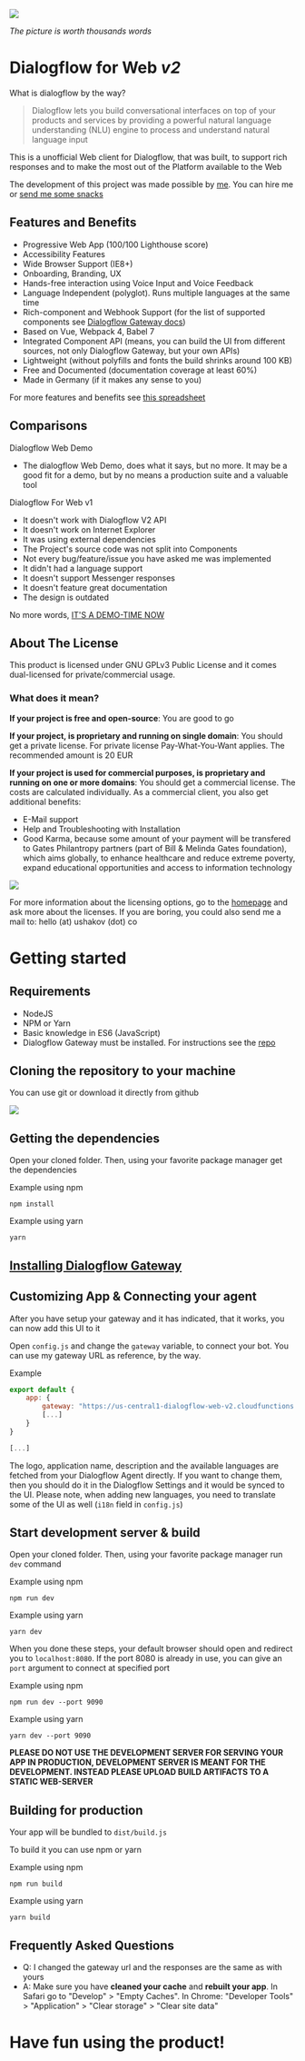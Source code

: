 ![](https://i.imgur.com/J8aTIwt.png)

*The picture is worth thousands words*

# Dialogflow for Web *v2*

What is dialogflow by the way?

> Dialogflow lets you build conversational interfaces on top of your products and services by providing a powerful natural language understanding (NLU) engine to process and understand natural language input

This is a unofficial Web client for Dialogflow, that was built, to support rich responses and to make the most out of the Platform available to the Web

The development of this project was made possible by [me](https://linkedin.com/in/mishushakov). You can hire me or [send me some snacks](https://paypal.me/mishushakov)

## Features and Benefits

- Progressive Web App (100/100 Lighthouse score)
- Accessibility Features
- Wide Browser Support (IE8+)
- Onboarding, Branding, UX
- Hands-free interaction using Voice Input and Voice Feedback
- Language Independent (polyglot). Runs multiple languages at the same time
- Rich-component and Webhook Support (for the list of supported components see [Dialogflow Gateway docs](https://github.com/MishUshakov/dialogflow-gateway))
- Based on Vue, Webpack 4, Babel 7
- Integrated Component API (means, you can build the UI from different sources, not only Dialogflow Gateway, but your own APIs)
- Lightweight (without polyfills and fonts the build shrinks around 100 KB)
- Free and Documented (documentation coverage at least 60%)
- Made in Germany (if it makes any sense to you)

For more features and benefits see [this spreadsheet](https://docs.google.com/spreadsheets/d/1Pfpt1JxwlqIxD646p4LVX4okKKVtfvYMBJmPvsUhfgM/edit?usp=sharing)

## Comparisons

Dialogflow Web Demo

- The dialogflow Web Demo, does what it says, but no more. It may be a good fit for a demo, but by no means a production suite and a valuable tool

Dialogflow For Web v1

- It doesn't work with Dialogflow V2 API
- It doesn't work on Internet Explorer
- It was using external dependencies
- The Project's source code was not split into Components
- Not every bug/feature/issue you have asked me was implemented
- It didn't had a language support
- It doesn't support Messenger responses
- It doesn't feature great documentation
- The design is outdated

No more words, [IT'S A DEMO-TIME NOW](http://dialogflow-web-v2.firebaseapp.com)

## About The License

This product is licensed under GNU GPLv3 Public License and it comes dual-licensed for private/commercial usage.

### What does it mean?

**If your project is free and open-source**: You are good to go

**If your project, is proprietary and running on single domain**: You should get a private license. For private license Pay-What-You-Want applies. The recommended amount is 20 EUR 

**If your project is used for commercial purposes, is proprietary and running on one or more domains**: You should get a commercial license. The costs are calculated individually. As a commercial client, you also get additional benefits:

- E-Mail support
- Help and Troubleshooting with Installation
- Good Karma, because some amount of your payment will be transfered to Gates Philantropy partners (part of Bill & Melinda Gates foundation), which aims globally, to enhance healthcare and reduce extreme poverty, expand educational opportunities and access to information technology

![](https://www.gatesfoundation.org/philanthropypartners/static/images/gpp_logo.png)

For more information about the licensing options, go to the [homepage](http://dialogflow-web-v2.firebaseapp.com) and ask more about the licenses. If you are boring, you could also send me a mail to: hello (at) ushakov (dot) co

# Getting started

## Requirements
- NodeJS
- NPM or Yarn
- Basic knowledge in ES6 (JavaScript)
- Dialogflow Gateway must be installed. For instructions see the [repo](https://github.com/MishUshakov/dialogflow-gateway)

## Cloning the repository to your machine

You can use git or download it directly from github

![](https://imgur.com/bpHE9K6.png)

## Getting the dependencies
Open your cloned folder. Then, using your favorite package manager get the dependencies

Example using npm

`npm install`

Example using yarn

`yarn`

## [Installing Dialogflow Gateway](https://github.com/MishUshakov/dialogflow-gateway)

## Customizing App & Connecting your agent

After you have setup your gateway and it has indicated, that it works, you can now add this UI to it

Open `config.js` and change the `gateway` variable, to connect your bot. You can use my gateway URL as reference, by the way.

Example

```js
export default {
    app: {
        gateway: "https://us-central1-dialogflow-web-v2.cloudfunctions.net/gateway"
        [...]
    }
}

[...]
```

The logo, application name, description and the available languages are fetched from your Dialogflow Agent directly. If you want to change them, then you should do it in the Dialogflow Settings and it would be synced to the UI. Please note, when adding new languages, you need to translate some of the UI as well (`i18n` field in `config.js`)

## Start development server & build

Open your cloned folder. Then, using your favorite package manager run `dev` command

Example using npm

`npm run dev`

Example using yarn

`yarn dev`

When you done these steps, your default browser should open and redirect you to `localhost:8080`. If the port 8080 is already in use, you can give an `port` argument to connect at specified port

Example using npm

`npm run dev --port 9090`

Example using yarn

`yarn dev --port 9090`

**PLEASE DO NOT USE THE DEVELOPMENT SERVER FOR SERVING YOUR APP IN PRODUCTION, DEVELOPMENT SERVER IS MEANT FOR THE DEVELOPMENT. INSTEAD PLEASE UPLOAD BUILD ARTIFACTS TO A STATIC WEB-SERVER**

## Building for production

Your app will be bundled to `dist/build.js`

To build it you can use npm or yarn

Example using npm

`npm run build`

Example using yarn

`yarn build`

## Frequently Asked Questions

- Q: I changed the gateway url and the responses are the same as with yours
- A: Make sure you have **cleaned your cache** and **rebuilt your app**. In Safari go to "Develop" > "Empty Caches". In Chrome: "Developer Tools" > "Application" > "Clear storage" > "Clear site data"

# Have fun using the product!